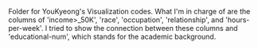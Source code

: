 Folder for YouKyeong's Visualization codes.
What I'm in charge of are the columns of 'income>_50K', 'race', 'occupation', 'relationship', and 'hours-per-week'.
I tried to show the connection between these columns and 'educational-num', which stands for the academic background.
